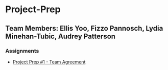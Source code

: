 # Project-Prep

## Team Members: Ellis Yoo, Fizzo Pannosch, Lydia Minehan-Tubic, Audrey Patterson

### Assignments

- [Project Prep #1 - Team Agreement](team-agreement.md)
